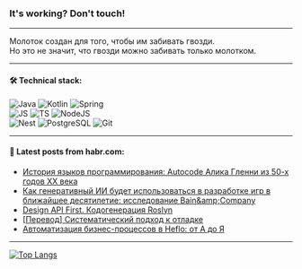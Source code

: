 ### It's working? Don't touch!

---
Молоток создан для того, чтобы им забивать гвозди. <br>
Но это не значит, что гвозди можно забивать только молотком.

---

#### 🛠️ Technical stack:

![Java](https://img.shields.io/badge/Java-informational?logo=Oracle&style=flat&logoColor=white&color=FF4500)
![Kotlin](https://img.shields.io/badge/Kotlin-informational?logo=Kotlin&style=flat&logoColor=white&color=774D97)
![Spring](https://img.shields.io/badge/SpringBoot-informational?logo=SpringBoot&style=flat&logoColor=white&color=6DB33F) <br>
![JS](https://img.shields.io/badge/JS-informational?logo=javaScript&style=flat&logoColor=black&color=F7Df1E)
![TS](https://img.shields.io/badge/TypeScript-informational?logo=typeScript&style=flat&logoColor=black&color=0667A8)
![NodeJS](https://img.shields.io/badge/NodeJS-informational?logo=node.js&style=flat&logoColor=white&color=70A760) <br>
![Nest](https://img.shields.io/badge/NestJS-informational?logo=NestJS&style=flat&logoColor=white&color=E0234E)
![PostgreSQL](https://img.shields.io/badge/PostgreSQL-informational?logo=PostgreSQL&style=flat&logoColor=white&color=DAA520)
![Git](https://img.shields.io/badge/Git-informational?logo=git&style=flat&logoColor=white&color=778899)

___

#### 💬 Latest posts from habr.com:

<!-- BLOG-POST-LIST:START -->
- [История языков программирования: Autocode Алика Гленни из 50-х годов XX века](https://habr.com/ru/companies/ru_mts/articles/763334/?utm_source=habrahabr&utm_medium=rss&utm_campaign=763334)
- [Как генеративный ИИ будет использоваться в разработке игр в ближайшее десятилетие: исследование Bain&amp;amp;Company](https://habr.com/ru/articles/763322/?utm_source=habrahabr&utm_medium=rss&utm_campaign=763322)
- [Design API First. Кодогенерация Roslyn](https://habr.com/ru/companies/simbirsoft/articles/763288/?utm_source=habrahabr&utm_medium=rss&utm_campaign=763288)
- [[Перевод] Систематический подход к отладке](https://habr.com/ru/companies/ruvds/articles/763310/?utm_source=habrahabr&utm_medium=rss&utm_campaign=763310)
- [Автоматизация бизнес-процессов в Heflo: от А до Я](https://habr.com/ru/companies/glowbyte/articles/763274/?utm_source=habrahabr&utm_medium=rss&utm_campaign=763274)
<!-- BLOG-POST-LIST:END -->

---
[![Top Langs](https://github-readme-stats-git-master-advtsetting-gmailcom.vercel.app/api/top-langs/?username=zloylis&langs_count=10&hide_title=false&title_color=e6edf3&size_weight=0.5&count_weight=0.5&layout=compact&hide_border=true&theme=dracula)](https://github.com/zloylis)

<!-- ![GitHub stats](https://github-readme-stats-git-master-advtsetting-gmailcom.vercel.app/api?username=zloylis&show_icons=true&hide_border=true&theme=dracula&hide_title=true&include_all_commits=true&count_private=true&hide=contribs&hide_rank=true) -->

